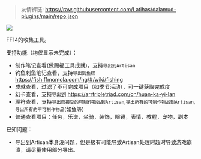 > 友情裤链: https://raw.githubusercontent.com/Latihas/dalamud-plugins/main/repo.json

![](https://socialify.git.ci/Latihas/LatihasExport/image?description=1&forks=1&issues=1&language=1&name=1&owner=1&pattern=Transparent&pulls=1&stargazers=1&theme=Auto)

FF14的收集工具。

支持功能（均仅显示未完成）：

- 制作笔记查看(做赐福工具成就)，支持`导出到Artisan`
- 钓鱼刺鱼笔记查看，支持`导出到鱼糕` https://fish.ffmomola.com/ng/#/wiki/fishing
- 成就查看，过滤了不可完成项目（如季节活动），可一键获取完成度
- 幻卡查看，支持`导出`到 https://arrtripletriad.com/cn/huan-ka-yi-lan
- 理符查看，支持`导出已接受的可制作物品到Artisan`,`导出所有的可制作物品到Artisan`,`导出所有的不可制作物品`(如鱼等)
- 普通查看项目：任务，乐谱，坐骑，装饰，眼镜，表情，教程，宠物，副本

已知问题：

- 导出到Artisan本身没问题，但是极有可能导致Artisan处理时超时导致游戏崩溃，请尽量使用部分导出。